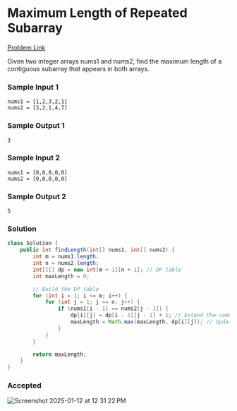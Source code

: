 # Maximum Length of Repeated Subarray

[Problem Link](https://leetcode.com/problems/maximum-length-of-repeated-subarray/description/) 

Given two integer arrays nums1 and nums2, find the maximum length of a contiguous subarray that appears in both arrays.


### Sample Input 1
```
nums1 = [1,2,3,2,1]
nums2 = [3,2,1,4,7]
```
### Sample Output 1
```
3
```

### Sample Input 2
```
nums1 = [0,0,0,0,0]
nums2 = [0,0,0,0,0]
```
### Sample Output 2
```
5
```

### Solution
```java
class Solution {
    public int findLength(int[] nums1, int[] nums2) {
        int m = nums1.length;
        int n = nums2.length;
        int[][] dp = new int[m + 1][n + 1]; // DP table
        int maxLength = 0;

        // Build the DP table
        for (int i = 1; i <= m; i++) {
            for (int j = 1; j <= n; j++) {
                if (nums1[i - 1] == nums2[j - 1]) {
                    dp[i][j] = dp[i - 1][j - 1] + 1; // Extend the common subarray
                    maxLength = Math.max(maxLength, dp[i][j]); // Update max length
                }
            }
        }

        return maxLength;
    }
}
```

### Accepted
![Screenshot 2025-01-12 at 12 31 22 PM](https://github.com/user-attachments/assets/feb8c444-d36d-4f1a-875b-62d7a132ec22)
